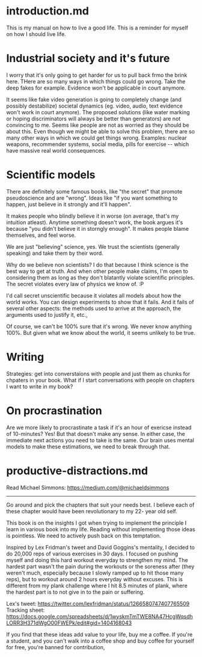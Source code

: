 # introduction.md

This is my manual on how to live a good life. This is a reminder for myself on how I should live life. 


# Industrial society and it's future

I worry that it's only going to get harder for us to pull back frmo the brink here. THere are so many ways in which things could go wrong. Take the deep fakes for example. Evidence won't be applicable in court anymore.

It seems like fake video generation is going to completely change (and possibly destabilize) societal dynamics (eg. video, audio, text evidence won't work in court anymore). The proposed solutions (like water marking or hoping discriminators will always be better than generators) are not convincing to me. Seems like people are not as worried as they should be about this. Even though we might be able to solve this problem, there are so many other ways in which we could get things wrong. Examples: nuclear weapons, recommender systems, social media, pills for exercise -- which have massive real world consequences. 

# Scientific models

There are definitely some famous books, like "the secret" that promote pseudoscience and are "wrong". Ideas like "if you want something to happen, just believe in it strongly and it'll happen". 

It makes people who blindly believe it in worse (on average, that's my intuition atleast). Anytime something doesn't work, the book argues it's because "you didn't believe it in storngly enough". It makes people blame themselves, and feel worse.

We are just "believing" science, yes. We trust the scientists (generally speaking) and take them by their word.

Why do we believe non scientists? I do that because I think science is the best way to get at truth. And when other people make claims, I'm open to considering them as long as they don't blatantly violate scientific principles. The secret violates every law of physics we know of. :P

I'd call secret unscientific because it violates all models about how the world works. You can design experiments to show that it fails. And it fails of several other aspects: the methods used to arrive at the approach, the arguments used to justify it, etc.,

Of course, we can't be 100% sure that it's wrong. We never know anything 100%. But given what we know about the world, it seems unlikely to be true.

# Writing

Strategies: get into converstaions with people and just them as chunks for chpaters in your book.
What if I start conversations with people on chapters I want to write in my book?

# On procrastination

Are we more likely to procrastinate a task if it's an hour of exericse instead of 10-minutes? Yes! But that doesn't make any sense. In either case, the immediate next actions you need to take is the same. Our brain uses mental models to make these estimations, we need to break through that.

# productive-distractions.md

Read Michael Simmons: https://medium.com/@michaeldsimmons

---
Go around and pick the chapters that suit your needs best. I believe each of these chapter would have been revolutionary to my 22- year old self. 

This book is on the insights I got when trying to implement the principle I learn in various book into my life. Reading without implementing those ideas is pointless. We need to actively push back on this temptation.

Inspired by Lex Fridman's tweet and David Goggins's mentality, I decided to do 20,000 reps of various exercises in 30 days. I focused on pushing myself and doing this hard workout everyday to strengthen my mind. The hardest part wasn't the pain during the workouts or the soreness after (they weren't much, especially because I slowly ramped up to hit those many reps), but to workout around 2 hours everyday without excuses. This is different from my plank challenge where I hit 8.5 minutes of plank, where the hardest part is to not give in to the pain or suffering. 

Lex's tweet: https://twitter.com/lexfridman/status/1266580747407765509
Tracking sheet: https://docs.google.com/spreadsheets/d/1wyskmTmTWE8NA47HcgWqsdhLORR3H371dWgO00FWEPk/edit#gid=1404168043

If you find that these ideas add value to your life, buy me a coffee. If you're a student, and you can't walk into a coffee shop and buy coffee for yourself for free, you're banned for contribution,